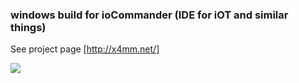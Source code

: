 ### windows build for ioCommander (IDE for iOT and similar things)

See project page [http://x4mm.net/]


<img src="https://cloud.githubusercontent.com/assets/1205100/13590592/6d000350-e4e1-11e5-95b1-4a7c0a42e578.png"/>
